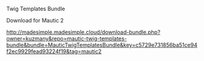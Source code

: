 Twig Templates Bundle

Download for Mautic 2

http://madesimple.madesimple.cloud/download-bundle.php?owner=kuzmany&repo=mautic-twig-templates-bundle&bundle=MauticTwigTemplatesBundle&key=c5729e731856ba51ce94f2ec9929fead93224f19&tag=mautic2